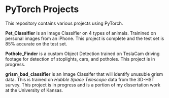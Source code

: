 # PyTorch Projects 

This repository contains various projects using PyTorch. 

**Pet_Classifier** is an Image Classifier on 4 types of animals. Trainined on personal images from an iPhone. This project is complete and the test set is 85% accurate on the test set. 

**Pothole_Finder** is a custom Object Detection trained on TeslaCam driving footage for detection of stoplights, cars, and potholes. This project is in progress.

**grism_bad_classifier** is an Image Classifer that will identify unusuble grism data. This is trained on *Hubble Space Telescope* data from the 3D-HST survey. This project is in progress and is a portion of my dissertation work at the University of Kansas. 
